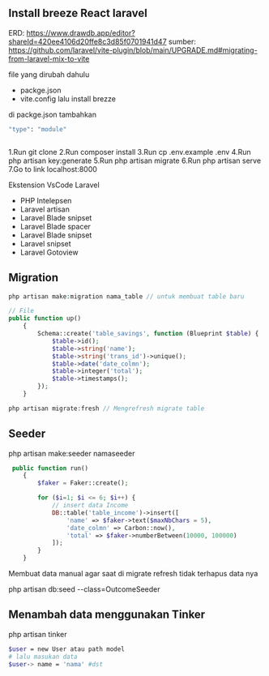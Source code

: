 ## Install breeze React laravel
ERD: https://www.drawdb.app/editor?shareId=420ee4106d20ffe8c3d85f0701941d47
sumber: https://github.com/laravel/vite-plugin/blob/main/UPGRADE.md#migrating-from-laravel-mix-to-vite

file yang dirubah dahulu
- packge.json
- vite.config
lalu install brezze

di packge.json tambahkan 
```bash
"type": "module"
```  

```bash

```

1.Run git clone <my-cool-project>
2.Run composer install
3.Run cp .env.example .env
4.Run php artisan key:generate
5.Run php artisan migrate
6.Run php artisan serve
7.Go to link localhost:8000

Ekstension VsCode Laravel
- PHP Intelepsen
- Laravel artisan
- Laravel Blade snipset
- Laravel Blade spacer
- Laravel Blade snipset
- Laravel snipset
- Laravel Gotoview

## Migration

```php
php artisan make:migration nama_table // untuk membuat table baru

// File
public function up()
    {
        Schema::create('table_savings', function (Blueprint $table) {
            $table->id();
            $table->string('name');
            $table->string('trans_id')->unique();
            $table->date('date_colmn');
            $table->integer('total');
            $table->timestamps();
        });
    }
```

```php
php artisan migrate:fresh // Mengrefresh migrate table 
```

## Seeder

php artisan make:seeder namaseeder

```php
 public function run()
    {
        $faker = Faker::create();

        for ($i=1; $i <= 6; $i++) { 
            // insert data Income
            DB::table('table_income')->insert([
                'name' => $faker->text($maxNbChars = 5),
                'date_colmn' => Carbon::now(),
                'total' => $faker->numberBetween(10000, 100000)
            ]);
        }
    }
```
Membuat data manual agar saat di migrate refresh tidak terhapus data nya

php artisan db:seed --class=OutcomeSeeder

## Menambah data menggunakan Tinker
php artisan tinker
```bash
$user = new User atau path model
# lalu masukan data
$user-> name = 'nama' #dst
```